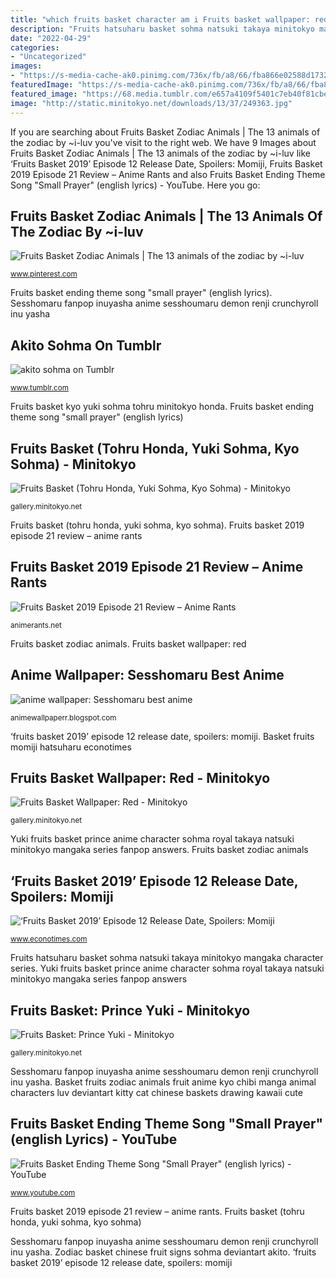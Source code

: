 ```yaml
---
title: "which fruits basket character am i Fruits basket wallpaper: red"
description: "Fruits hatsuharu basket sohma natsuki takaya minitokyo mangaka character series"
date: "2022-04-29"
categories:
- "Uncategorized"
images:
- "https://s-media-cache-ak0.pinimg.com/736x/fb/a8/66/fba866e02588d17323c13b2df17fbf84.jpg"
featuredImage: "https://s-media-cache-ak0.pinimg.com/736x/fb/a8/66/fba866e02588d17323c13b2df17fbf84.jpg"
featured_image: "https://68.media.tumblr.com/e657a4109f5401c7eb40f81cbe0a6227/tumblr_o202yzUJ8H1v4o6dzo1_500.png"
image: "http://static.minitokyo.net/downloads/13/37/249363.jpg"
---
```


If you are searching about Fruits Basket Zodiac Animals | The 13 animals of the zodiac by ~i-luv you've visit to the right web. We have 9 Images about Fruits Basket Zodiac Animals | The 13 animals of the zodiac by ~i-luv like ‘Fruits Basket 2019’ Episode 12 Release Date, Spoilers: Momiji, Fruits Basket 2019 Episode 21 Review – Anime Rants and also Fruits Basket Ending Theme Song &quot;Small Prayer&quot; (english lyrics) - YouTube. Here you go:

## Fruits Basket Zodiac Animals | The 13 Animals Of The Zodiac By ~i-luv

![Fruits Basket Zodiac Animals | The 13 animals of the zodiac by ~i-luv](https://s-media-cache-ak0.pinimg.com/736x/fb/a8/66/fba866e02588d17323c13b2df17fbf84.jpg "Fruits basket: prince yuki")

<small>www.pinterest.com</small>

Fruits basket ending theme song &quot;small prayer&quot; (english lyrics). Sesshomaru fanpop inuyasha anime sesshoumaru demon renji crunchyroll inu yasha

## Akito Sohma On Tumblr

![akito sohma on Tumblr](https://68.media.tumblr.com/e657a4109f5401c7eb40f81cbe0a6227/tumblr_o202yzUJ8H1v4o6dzo1_500.png "Fruits basket (tohru honda, yuki sohma, kyo sohma)")

<small>www.tumblr.com</small>

Fruits basket kyo yuki sohma tohru minitokyo honda. Fruits basket ending theme song &quot;small prayer&quot; (english lyrics)

## Fruits Basket (Tohru Honda, Yuki Sohma, Kyo Sohma) - Minitokyo

![Fruits Basket (Tohru Honda, Yuki Sohma, Kyo Sohma) - Minitokyo](http://static.minitokyo.net/downloads/39/01/737589.jpg "Sesshomaru fanpop inuyasha anime sesshoumaru demon renji crunchyroll inu yasha")

<small>gallery.minitokyo.net</small>

Fruits basket (tohru honda, yuki sohma, kyo sohma). Fruits basket 2019 episode 21 review – anime rants

## Fruits Basket 2019 Episode 21 Review – Anime Rants

![Fruits Basket 2019 Episode 21 Review – Anime Rants](https://animerantshome.files.wordpress.com/2019/08/fruits-basket-episode-21-hanajima-6.png?w=840 "Anime wallpaper: sesshomaru best anime")

<small>animerants.net</small>

Fruits basket zodiac animals. Fruits basket wallpaper: red

## Anime Wallpaper: Sesshomaru Best Anime

![anime wallpaper: Sesshomaru best anime](http://3.bp.blogspot.com/_XFGuSZ6n1LY/SSBkTgQSg9I/AAAAAAAAEiI/Piy9-sPlbJU/s400/iy_sesshomaru048.jpg "Sesshomaru fanpop inuyasha anime sesshoumaru demon renji crunchyroll inu yasha")

<small>animewallpaperr.blogspot.com</small>

‘fruits basket 2019’ episode 12 release date, spoilers: momiji. Basket fruits momiji hatsuharu econotimes

## Fruits Basket Wallpaper: Red - Minitokyo

![Fruits Basket Wallpaper: Red - Minitokyo](http://static.minitokyo.net/downloads/13/37/249363.jpg "Fruits basket ending theme song &quot;small prayer&quot; (english lyrics)")

<small>gallery.minitokyo.net</small>

Yuki fruits basket prince anime character sohma royal takaya natsuki minitokyo mangaka series fanpop answers. Fruits basket zodiac animals

## ‘Fruits Basket 2019’ Episode 12 Release Date, Spoilers: Momiji

![‘Fruits Basket 2019’ Episode 12 Release Date, Spoilers: Momiji](https://s1.econotimes.com/assets/uploads/20190620838ff0cf9c190a892_th_1024x0.jpg "Anime wallpaper: sesshomaru best anime")

<small>www.econotimes.com</small>

Fruits hatsuharu basket sohma natsuki takaya minitokyo mangaka character series. Yuki fruits basket prince anime character sohma royal takaya natsuki minitokyo mangaka series fanpop answers

## Fruits Basket: Prince Yuki - Minitokyo

![Fruits Basket: Prince Yuki - Minitokyo](http://static.minitokyo.net/downloads/47/20/51047.jpg "Akito sohma on tumblr")

<small>gallery.minitokyo.net</small>

Sesshomaru fanpop inuyasha anime sesshoumaru demon renji crunchyroll inu yasha. Basket fruits zodiac animals fruit anime kyo chibi manga animal characters luv deviantart kitty cat chinese baskets drawing kawaii cute

## Fruits Basket Ending Theme Song &quot;Small Prayer&quot; (english Lyrics) - YouTube

![Fruits Basket Ending Theme Song &quot;Small Prayer&quot; (english lyrics) - YouTube](http://i.ytimg.com/vi/lhIJpNUD_pQ/maxresdefault.jpg "Fruits basket (tohru honda, yuki sohma, kyo sohma)")

<small>www.youtube.com</small>

Fruits basket 2019 episode 21 review – anime rants. Fruits basket (tohru honda, yuki sohma, kyo sohma)

Sesshomaru fanpop inuyasha anime sesshoumaru demon renji crunchyroll inu yasha. Zodiac basket chinese fruit signs sohma deviantart akito. ‘fruits basket 2019’ episode 12 release date, spoilers: momiji
